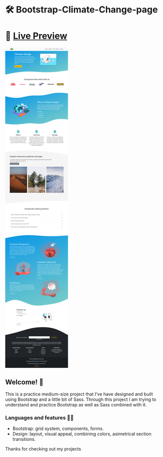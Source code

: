 # 🛠 Bootstrap-Climate-Change-page

# 🔗 [Live Preview](https://jade-daifuku-8d3a28.netlify.app/)
![Design preview](./preview.png)

## Welcome! 👋

This is a practice medium-size project that I've have designed and built using Bootstrap and a little bit of Sass. Through this project I am trying to understand and practice Bootstrap as well as Sass combined with it.

### Languages and features 👨‍💻 

- Bootstrap: grid system, components, forms.
- Design: layout, visual appeal, combining colors, asimetrical section transitions.

Thanks for checking out my projects
